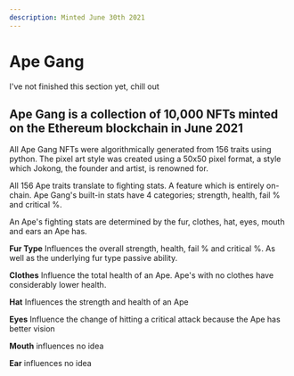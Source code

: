 ```yaml
---
description: Minted June 30th 2021
---
```


# Ape Gang

I've not finished this section yet, chill out&#x20;

## Ape Gang is a collection of 10,000 NFTs minted on the Ethereum blockchain in June 2021

All Ape Gang NFTs were algorithmically generated from 156 traits using python. The pixel art style was created using a 50x50 pixel format, a style which Jokong, the founder and artist, is renowned for.

All 156 Ape traits translate to fighting stats. A feature which is entirely on-chain. Ape Gang's built-in stats have 4 categories; strength, health, fail % and critical %.&#x20;



An Ape's fighting stats are determined by the fur, clothes, hat, eyes, mouth and ears an Ape has.

**Fur Type** Influences the overall strength, health, fail % and critical %. As well as the underlying fur type passive ability.

**Clothes** Influence the total health of an Ape. Ape's with no clothes have considerably lower health.

**Hat** Influences the strength and health of an Ape

**Eyes** Influence the change of hitting a critical attack because the Ape has better vision

**Mouth** influences no idea

**Ear** influences no idea
